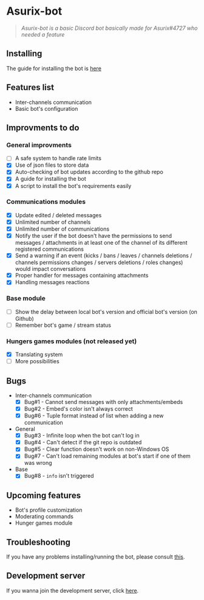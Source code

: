 # Asurix-bot

> *Asurix-bot is a basic Discord bot basically made for Asurix#4727 who needed a feature*

## Installing

The guide for installing the bot is [here](INSTALLING.md)

## Features list

* Inter-channels communication
* Basic bot's configuration

## Improvments to do

### General improvments

* [ ] A safe system to handle rate limits
* [X] Use of json files to store data
* [X] Auto-checking of bot updates according to the github repo
* [X] A guide for installing the bot
* [X] A script to install the bot's requirements easily

### Communications modules

* [X] Update edited / deleted messages
* [X] Unlimited number of channels
* [X] Unlimited number of communications
* [X] Notify the user if the bot doesn't have the permissions to send messages / attachments in at least one of the channel of its different registered communications
* [X] Send a warning if an event (kicks / bans / leaves / channels deletions / channels permissions changes / servers deletions / roles changes) would impact conversations
* [X] Proper handler for messages containing attachments
* [X] Handling messages reactions

### Base module

* [ ] Show the delay between local bot's version and official bot's version (on Github)
* [ ] Remember bot's game / stream status

### Hungers games modules (not released yet)

* [X] Translating system
* [ ] More possibilities

## Bugs

* Inter-channels communication
  * [X] Bug#1 - Cannot send messages with only attachments/embeds
  * [X] Bug#2 - Embed's color isn't always correct
  * [X] Bug#6 - Tuple format instead of list when adding a new communication
* General
  * [X] Bug#3 - Infinite loop when the bot can't log in
  * [X] Bug#4 - Can't detect if the git repo is outdated
  * [X] Bug#5 - Clear function doesn't work on non-Windows OS
  * [X] Bug#7 - Can't load remaining modules at bot's start if one of them was wrong
* Base
  * [X] Bug#8 - `info` isn't triggered

## Upcoming features

* Bot's profile customization
* Moderating commands
* Hunger games module

## Troubleshooting

If you have any problems installing/running the bot, please consult [this](TROUBLESHOOTING.md).

## Development server

If you wanna join the development server, click [here](https://discord.gg/nXHZF53).